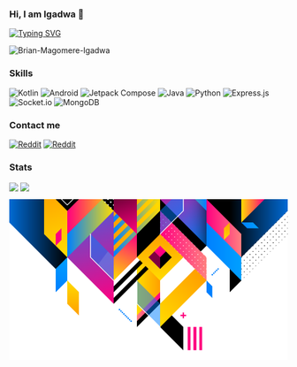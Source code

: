 
### Hi, I am Igadwa 👋
[![Typing SVG](https://readme-typing-svg.demolab.com?font=Fira+Code&pause=1000&color=FFFFFF&random=false&width=435&lines=I+am+a+software+engineer.;I+fix+bugs+for+a+living.;...+and+print+logs;...from+time+to+time)](https://git.io/typing-svg)

<p align="left"> <img
    src="https://komarev.com/ghpvc/?username=Brian-Magomere-Igadwa&label=Profile%20views&color=0e75b6&style=flat"
    alt="Brian-Magomere-Igadwa" /> </p>

### Skills
![Kotlin](https://img.shields.io/badge/Kotlin-a503fc?logo=kotlin&logoColor=white&style=for-the-badge)
![Android](https://img.shields.io/badge/Android-50f270?logo=android&logoColor=black&style=for-the-badge)
![Jetpack Compose](https://img.shields.io/static/v1?style=for-the-badge&message=Jetpack+Compose&color=4285F4&logo=Jetpack+Compose&logoColor=FFFFFF&label=)
![Java](https://img.shields.io/static/v1?style=for-the-badge&message=Java&color=bd9117&logo=openjdk&logoColor=FFFFFF&label=)
![Python](https://img.shields.io/badge/python-3670A0?style=for-the-badge&logo=python&logoColor=ffdd54)
![Express.js](https://img.shields.io/badge/express.js-%23404d59.svg?style=for-the-badge&logo=express&logoColor=%2361DAFB)
![Socket.io](https://img.shields.io/badge/Socket.io-black?style=for-the-badge&logo=socket.io&badgeColor=010101)
![MongoDB](https://img.shields.io/badge/MongoDB-%234ea94b.svg?style=for-the-badge&logo=mongodb&logoColor=white)

### Contact me
[![Reddit](https://img.shields.io/badge/LinkedIn-7289DA?style=for-the-badge&logo=linkedin&logoColor=white)](https://www.linkedin.com/in/igadwabrian)
[![Reddit](https://img.shields.io/badge/Twitter-7289DA?style=for-the-badge&logo=twitter&logoColor=white)](https://www.twitter.com/m_igadwa)



### Stats
<div>
<img align="center" src="https://github-readme-stats.vercel.app/api?username=Brian-Magomere-Igadwa&show_icons=true&include_all_commits=true&theme=tokyonight" width="48%" />
<img align="center" src="https://github-readme-streak-stats.herokuapp.com?user=Brian-Magomere-Igadwa&theme=tokyonight" width="48%" />
</div>

![Banner](https://raw.githubusercontent.com/Brian-Magomere-Igadwa/Brian-Magomere-Igadwa/main/fix.png)


<!--
**Brian-Magomere-Igadwa/Brian-Magomere-Igadwa** is a ✨ _special_ ✨ repository because its `README.md` (this file) appears on your GitHub profile.

Here are some ideas to get you started:

- 🔭 I’m currently working on ...
- 🌱 I’m currently learning ...
- 👯 I’m looking to collaborate on ...
- 🤔 I’m looking for help with ...
- 💬 Ask me about ...
- 📫 How to reach me: ...
- 😄 Pronouns: ...
- ⚡ Fun fact: ...
-->
